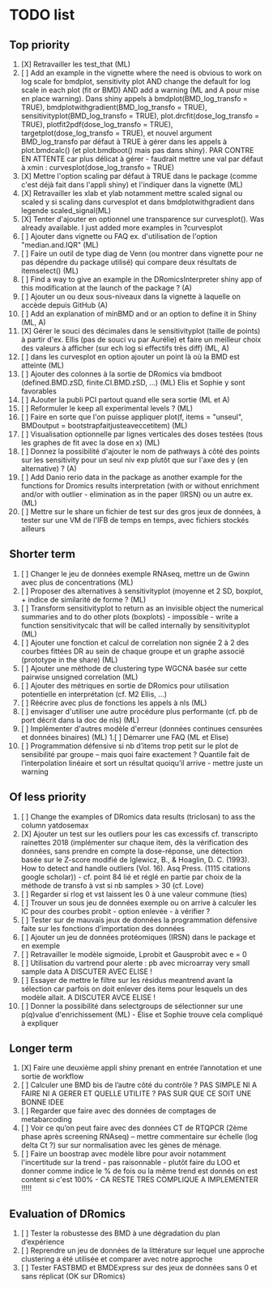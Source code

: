 # TODO list

## Top priority
1. [X] Retravailler les test_that (ML)
1. [ ] Add an example in the vignette where the need is obvious to work on log scale for bmdplot, sensitivity plot AND change the default for log scale in each plot (fit or BMD) AND add a warning (ML and A pour mise en place warning). Dans shiny appels à bmdplot(BMD_log_transfo = TRUE), bmdplotwithgradient(BMD_log_transfo = TRUE), sensitivityplot(BMD_log_transfo = TRUE), plot.drcfit(dose_log_transfo = TRUE), plotfit2pdf(dose_log_transfo = TRUE), targetplot(dose_log_transfo = TRUE), et nouvel argument BMD_log_transfo par défaut à TRUE à 
gérer dans les appels à plot.bmdcalc() (et plot.bmdboot() mais pas dans shiny). 
PAR CONTRE EN ATTENTE  car plus délicat à gérer - faudrait mettre une val par défaut à xmin : curvesplot(dose_log_transfo = TRUE)
1. [X] Mettre l'option scaling par défaut à TRUE dans le package (comme c'est déjà fait dans l'appli shiny) et l'indiquer dans la vignette (ML)
1. [X] Retravailler les xlab et ylab notamment mettre scaled signal ou scaled y si scaling dans curvesplot  et dans bmdplotwithgradient dans legende scaled_signal(ML)
1. [X] Tenter d'ajouter en optionnel une transparence sur curvesplot(). Was already available. I just added more examples in ?curvesplot
1. [ ] Ajouter dans vignette ou FAQ ex. d'utilisation de l'option "median.and.IQR" (ML)
1. [ ] Faire un outil de type diag de Venn (ou montrer dans vignette pour ne pas dépendre du package utilisé) qui compare deux résultats de itemselect() (ML)
1. [ ] Find a way to give an example in the DRomicsInterpreter shiny app
of this modification at the launch of the package ? (A)
1. [ ] Ajouter un ou deux sous-niveaux dans la vignette à laquelle on accède depuis GitHub (A)
1. [ ] Add an explanation of minBMD and or an option to define it in Shiny (ML, A)
1. [X] Gérer le souci des décimales dans le sensitivityplot (taille de points) à partir d'ex. Ellis (pas de souci vu par Aurélie) et faire un meilleur choix des valeurs à afficher (sur ech log si effectifs très diff) (ML, A)
1. [ ] dans les curvesplot en option ajouter un point là où la BMD est atteinte (ML)
1. [ ] Ajouter des colonnes à la sortie de DRomics via bmdboot (defined.BMD.zSD, finite.CI.BMD.zSD, ...) (ML) Elis et Sophie y sont favorables
1. [ ] AJouter la publi PCI partout quand elle sera sortie (ML et A)
1. [ ] Reformuler le keep all experimental levels ? (ML)
1. [ ] Faire en sorte que l'on puisse appliquer plot(f, items = "unseul", BMDoutput = bootstrapfaitjusteaveccetitem) (ML)
1. [ ] Visualisation optionnelle par lignes verticales des doses testées (tous les graphes de fit avec la dose en x) (ML)
1. [ ] Donnez la possibilité d'ajouter le nom de pathways à côté des points sur les sensitivity pour un seul niv exp plutôt que sur l'axe des y (en alternative)  ? (A)
1. [ ] Add Danio rerio data in the package as another example for the functions for Dromics results interpretation (with or without enrichment and/or with outlier - elimination as in the paper (IRSN) ou un autre ex. (ML)
1. [ ] Mettre sur le share un fichier de test sur des gros jeux de données, à tester sur une VM de l'IFB de temps en temps, avec fichiers stockés ailleurs

## Shorter term 

1. [ ] Changer le jeu de données exemple RNAseq, mettre un de Gwinn avec plus de concentrations (ML)
1. [ ] Proposer des alternatives à sensitivityplot (moyenne et 2 SD, boxplot,  + indice de similarité de forme ? (ML)
1. [ ] Transform sensitivityplot to return as an invisible object the numerical summaries and to do other plots (boxplots) - impossible - write a function sensitivitycalc that will be called internally by sensitivityplot (ML)
1. [ ] Ajouter une fonction et calcul de correlation non signée 2 à 2 des courbes fittées DR au sein de chaque groupe et un graphe associé (prototype in the share) (ML)
1. [ ] Ajouter une méthode de clustering type WGCNA basée sur cette pairwise unsigned correlation (ML)
1. [ ] Ajouter des métriques en sortie de DRomics pour utilisation potentielle en interprétation (cf. M2 Ellis, …)
1. [ ] Réécrire avec plus de fonctions les appels à nls (ML)
1. [ ] envisager d'utiliser une autre procédure plus performante (cf. pb de port décrit dans la doc de nls) (ML)
1. [ ] Implémenter d'autres modèle d'erreur (données continues censurées et données binaires) (ML)
1.[ ] Démarrer une FAQ (ML et Elise)
1. [ ] Programmation défensive si nb d’items trop petit sur le plot de sensibilité par groupe – mais quoi faire exactement ? Quantile fait de l’interpolation linéaire et sort un résultat quoiqu’il arrive - mettre juste un warning


## Of less priority
1. [ ] Change the examples of DRomics data results (triclosan) to ass the column yatdosemax
1. [X] Ajouter un test sur les outliers pour les cas excessifs cf. transcripto rainettes 2018 (implémenter sur chaque item, dès la vérification des données, sans prendre en compte la dose-réponse, une détection basée sur le Z-score modifié de Iglewicz, B., & Hoaglin, D. C. (1993). How to detect and handle outliers (Vol. 16). Asq Press. (1115 citations google scholar)) - cf. point 84 lié et réglé en partie par choix de la méthode de transfo à vst si nb samples > 30 (cf. Love)
1. [ ] Regarder si rlog et vst laissent les 0 à une valeur commune (ties)
1. [ ] Trouver un sous jeu de données exemple ou on arrive à calculer les IC pour des courbes probit - option enlevée - à vérifier ?
1. [ ] Tester sur de mauvais jeux de données la programmation défensive faite sur les fonctions d’importation des données
1. [ ] Ajouter un jeu de données protéomiques (IRSN) dans le package et en exemple
1. [ ] Retravailler le modèle sigmoide, Lprobit et Gausprobit avec e = 0
1. [ ] Utilisation du vartrend pour alerte : pb avec microarray very small sample data A DISCUTER AVEC ELISE !
1. [ ] Essayer de mettre le filtre sur les résidus meantrend avant la sélection car parfois on doit enlever des items pour lesquels un des modèle allait. A DISCUTER AVCE ELISE !
1. [ ] Donner la possibilité dans selectgroups de sélectionner sur une p(q)value d'enrichissement (ML) - Elise et Sophie trouve cela compliqué à expliquer


## Longer term 
1. [X] Faire une deuxième appli shiny prenant en entrée l’annotation et une sortie de workflow
1. [ ] Calculer une BMD bis de l’autre côté du contrôle ? PAS SIMPLE NI A FAIRE NI A GERER ET QUELLE UTILITE ? PAS SUR QUE CE SOIT UNE BONNE IDEE
1. [ ] Regarder que faire avec des données de comptages de metabarcoding
1. [ ] Voir ce qu’on peut faire avec des données CT de RTQPCR (2ème phase après screening RNAseq) – mettre commentaire sur échelle (log delta Ct ?) sur sur normalisation avec les gènes de ménage.
1. [ ] Faire un boostrap avec modèle libre pour avoir notamment l'incertitude sur la trend -  pas raisonnable - plutôt faire du LOO et donner comme indice le % de fois ou la même trend est donnés on est content si c'est 100% - CA RESTE TRES COMPLIQUE A IMPLEMENTER !!!!!


## Evaluation of DRomics
1. [ ] Tester la robustesse des BMD à une dégradation du plan d’expérience
1. [ ] Reprendre un jeu de données de la littérature sur lequel une approche clustering a été utilisée et comparer avec notre approche
1. [ ] Tester FASTBMD et BMDExpress sur des jeux de données sans 0 et sans réplicat (OK sur DRomics)

